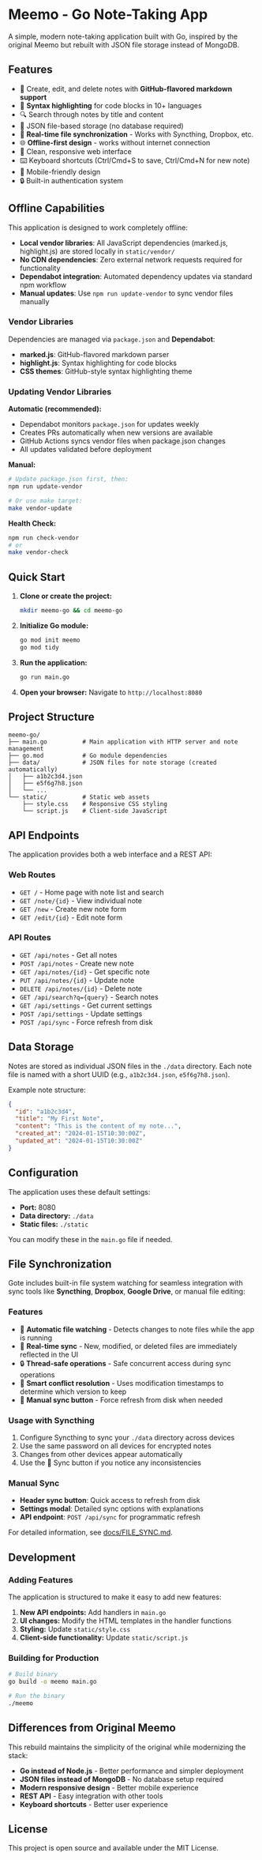 # Meemo - Go Note-Taking App

A simple, modern note-taking application built with Go, inspired by the original Meemo but rebuilt with JSON file storage instead of MongoDB.

## Features

- 📝 Create, edit, and delete notes with **GitHub-flavored markdown support**
- 🎨 **Syntax highlighting** for code blocks in 10+ languages
- 🔍 Search through notes by title and content
- 💾 JSON file-based storage (no database required)
- 🔄 **Real-time file synchronization** - Works with Syncthing, Dropbox, etc.
- 🌐 **Offline-first design** - works without internet connection
- 🎨 Clean, responsive web interface
- ⌨️ Keyboard shortcuts (Ctrl/Cmd+S to save, Ctrl/Cmd+N for new note)
- 📱 Mobile-friendly design
- 🔒 Built-in authentication system

## Offline Capabilities

This application is designed to work completely offline:

- **Local vendor libraries**: All JavaScript dependencies (marked.js, highlight.js) are stored locally in `static/vendor/`
- **No CDN dependencies**: Zero external network requests required for functionality  
- **Dependabot integration**: Automated dependency updates via standard npm workflow
- **Manual updates**: Use `npm run update-vendor` to sync vendor files manually

### Vendor Libraries

Dependencies are managed via `package.json` and **Dependabot**:
- **marked.js**: GitHub-flavored markdown parser
- **highlight.js**: Syntax highlighting for code blocks
- **CSS themes**: GitHub-style syntax highlighting theme

### Updating Vendor Libraries

**Automatic (recommended):**
- Dependabot monitors `package.json` for updates weekly
- Creates PRs automatically when new versions are available
- GitHub Actions syncs vendor files when package.json changes
- All updates validated before deployment

**Manual:**
```bash
# Update package.json first, then:
npm run update-vendor

# Or use make target:
make vendor-update
```

**Health Check:**
```bash
npm run check-vendor
# or
make vendor-check
```

## Quick Start

1. **Clone or create the project:**
   ```bash
   mkdir meemo-go && cd meemo-go
   ```

2. **Initialize Go module:**
   ```bash
   go mod init meemo
   go mod tidy
   ```

3. **Run the application:**
   ```bash
   go run main.go
   ```

4. **Open your browser:**
   Navigate to `http://localhost:8080`

## Project Structure

```
meemo-go/
├── main.go          # Main application with HTTP server and note management
├── go.mod           # Go module dependencies
├── data/            # JSON files for note storage (created automatically)
│   ├── a1b2c3d4.json
│   ├── e5f6g7h8.json
│   └── ...
└── static/          # Static web assets
    ├── style.css    # Responsive CSS styling
    └── script.js    # Client-side JavaScript
```

## API Endpoints

The application provides both a web interface and a REST API:

### Web Routes
- `GET /` - Home page with note list and search
- `GET /note/{id}` - View individual note
- `GET /new` - Create new note form
- `GET /edit/{id}` - Edit note form

### API Routes
- `GET /api/notes` - Get all notes
- `POST /api/notes` - Create new note
- `GET /api/notes/{id}` - Get specific note
- `PUT /api/notes/{id}` - Update note
- `DELETE /api/notes/{id}` - Delete note
- `GET /api/search?q={query}` - Search notes
- `GET /api/settings` - Get current settings
- `POST /api/settings` - Update settings
- `POST /api/sync` - Force refresh from disk

## Data Storage

Notes are stored as individual JSON files in the `./data` directory. Each note file is named with a short UUID (e.g., `a1b2c3d4.json`, `e5f6g7h8.json`).

Example note structure:
```json
{
  "id": "a1b2c3d4",
  "title": "My First Note",
  "content": "This is the content of my note...",
  "created_at": "2024-01-15T10:30:00Z",
  "updated_at": "2024-01-15T10:30:00Z"
}
```

## Configuration

The application uses these default settings:
- **Port:** 8080
- **Data directory:** `./data`
- **Static files:** `./static`

You can modify these in the `main.go` file if needed.

## File Synchronization

Gote includes built-in file system watching for seamless integration with sync tools like **Syncthing**, **Dropbox**, **Google Drive**, or manual file editing:

### Features
- 🔄 **Automatic file watching** - Detects changes to note files while the app is running
- 🚀 **Real-time sync** - New, modified, or deleted files are immediately reflected in the UI
- 🔒 **Thread-safe operations** - Safe concurrent access during sync operations
- 🧠 **Smart conflict resolution** - Uses modification timestamps to determine which version to keep
- 🔘 **Manual sync button** - Force refresh from disk when needed

### Usage with Syncthing
1. Configure Syncthing to sync your `./data` directory across devices
2. Use the same password on all devices for encrypted notes
3. Changes from other devices appear automatically
4. Use the 🔄 Sync button if you notice any inconsistencies

### Manual Sync
- **Header sync button**: Quick access to refresh from disk
- **Settings modal**: Detailed sync options with explanations
- **API endpoint**: `POST /api/sync` for programmatic refresh

For detailed information, see [docs/FILE_SYNC.md](docs/FILE_SYNC.md).

## Development

### Adding Features

The application is structured to make it easy to add new features:

1. **New API endpoints:** Add handlers in `main.go`
2. **UI changes:** Modify the HTML templates in the handler functions
3. **Styling:** Update `static/style.css`
4. **Client-side functionality:** Update `static/script.js`

### Building for Production

```bash
# Build binary
go build -o meemo main.go

# Run the binary
./meemo
```

## Differences from Original Meemo

This rebuild maintains the simplicity of the original while modernizing the stack:

- **Go instead of Node.js** - Better performance and simpler deployment
- **JSON files instead of MongoDB** - No database setup required
- **Modern responsive design** - Better mobile experience
- **REST API** - Easy integration with other tools
- **Keyboard shortcuts** - Better user experience

## License

This project is open source and available under the MIT License.
